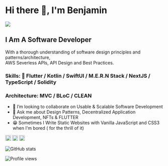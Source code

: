 # Hi there 👋, I'm Benjamin
![](https://pbs.twimg.com/profile_banners/860357608552763393/1593430830/1500x500)

## I Am A Software Developer <br>
With a thorough understanding of software design principles and patterns/architecture, <br>
AWS Severless APIs, API Design and Best Practices.
 
### Skills: 💙 Flutter / Kotlin / SwiftUI / M.E.R.N Stack / NextJS / TypeScript / Solidity
### Architecture: MVC / BLoC / CLEAN

- 👯 I’m looking to collaborate on Usable & Scalable Software Development 
- 💬 Ask me about Design Patterns, Decentralized Application Development, NFTs & FLUTTER
- 😁 Sometimes I Write Static Websites with Vanilla JavaScript and CSS3 when I'm bored ( for the thrill of it)

[<img src='https://cdn.jsdelivr.net/npm/simple-icons@3.0.1/icons/github.svg' alt='github' height='18'>](https://github.com/proqrammer)    [<img src='https://cdn.jsdelivr.net/npm/simple-icons@3.0.1/icons/twitter.svg' alt='twitter' height='18'>](https://twitter.com/proqrammer)    [<img src='https://cdn.jsdelivr.net/npm/simple-icons@3.0.1/icons/icloud.svg' alt='website' height='18'>](https://proqrammer.tech)  

![GitHub stats](https://github-readme-stats.vercel.app/api?username=proqrammer&show_icons=true)  

![Profile views](https://gpvc.arturio.dev/proqrammer)  


